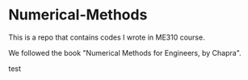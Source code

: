 # Numerical-Methods

This is a repo that contains codes I wrote in ME310 course.

We followed the book "Numerical Methods for Engineers, by Chapra".

test
